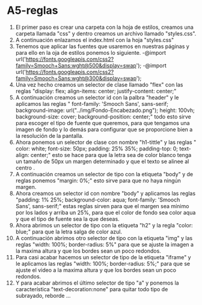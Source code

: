 # A5-reglas 
1. El primer paso es crear una carpeta con la hoja de estilos, creamos una carpeta llamada "css" y dentro creamos un archivo llamado "styles.css".
2. A continuación enlazamos el index.html con la hoja "styles.css"
3. Tenemos que aplicar las fuentes que usaremos en nuestras páginas y para ello en la oja de estilos ponemos lo siguiente. 
    -@import url('https://fonts.googleapis.com/css2?family=Smooch+Sans:wght@500&display=swap');
    -@import url('https://fonts.googleapis.com/css2?family=Smooch+Sans:wght@300&display=swap');
4. Una vez hecho creamos un selector de clase llamado "flex" con las reglas "display: flex; align-items: center; justify-content: center;"
5. A continuación creamos un selector id con la palbra "header" y le aplicamos las reglas " font-family: 'Smooch Sans', sans-serif; background-image: url("../img/Fondo-Encabezado.png"); height: 100vh; background-size: cover; background-position: center;" todo esto sirve para escoger el tipo de fuente que queremos, para que tengamos una imagen de fondo y lo demás para configurar que se proporcione bien a la resolución de la pantalla.
6. Ahora ponemos un selector de clase con nombre "h1-tittle" y las reglas " color: white; font-size: 50px; padding: 25% 35%; padding-top: 0; text-align: center;" esto se hace para que la letra sea de color blanco tenga un tamaño de 50px un margen determinado y que el texto se alinee al centro .
7. A continuación creamos un selector de tipo con la etiqueta "body" y de reglas ponemos "margin: 0%;" esto sirve para que no haya ningún margen.
8. Ahora creamos un selector id con nombre "body" y aplicamos las reglas "padding: 1% 25%; background-color: aqua;
font-family: 'Smooch Sans', sans-serif;" estas reglas sirven para que el margen sea mínimo por los lados y arriba un 25%, para que el color de fondo sea color aqua y que el tipo de fuente sea la que deseas.
9. Ahora abrimos un selector de tipo con la etiqueta "h2" y la regla "color: blue;" para que la letra salga de color azul.
10. A continuación abrimos otro selector de tipo con la etiqueta "img" y las reglas "width: 100%; border-radius: 5%" para que se ajuste la imagen a la maxima altura y que los bordes sean un poco redondos.
11. Para casi acabar hacemos un selector de tipo de la etiqueta "iframe" y le aplicamos las reglas "width: 100%;
border-radius: 5%;" para que se ajuste el video a la maxima altura y que los bordes sean un poco redondos.
12. Y para acabar abrimos el último selector de tipo "a" y ponemos la característica "text-decoration:none" para quitar todo tipo de subrayado, reborde ... 